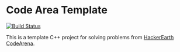 # Code Area Template
[![Build Status](https://travis-ci.org/jacek143/code_arena_template.svg?branch=master)](https://travis-ci.org/jacek143/code_arena_template)

This is a template C++ project for solving problems from [HackerEarth CodeArena](https://www.hackerearth.com/codearena/).